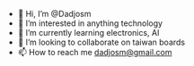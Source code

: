 - 👋 Hi, I’m @Dadjosm
- 👀 I’m interested in anything technology
- 🌱 I’m currently learning electronics, AI
- 💞️ I’m looking to collaborate on taiwan boards
- 📫 How to reach me dadjosm@gmail.com
<!---
Dadjosm/Dadjosm is a ✨ special ✨ repository because its `README.md` (this file) appears on your GitHub profile.

